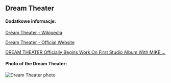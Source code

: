 ## Dream Theater
#### Dodatkowe informacje:
[Dream Theater - Wikipedia](https://en.wikipedia.org/wiki/Dream_Theater)

[Dream Theater - Official Website](https://dreamtheater.net/home-avfttotw/)

[DREAM THEATER Officially Begins Work On First Studio Album With MIKE ...](https://blabbermouth.net/news/dream-theater-officially-begins-work-on-first-studio-album-with-mike-portnoy-in-15-years)

#### Photo of the Dream Theater:
![Dream Theater photo](https://i.postimg.cc/RCWkgLpR/folder.jpg)
